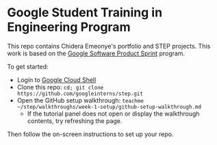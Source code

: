 # Google Student Training in Engineering Program

This repo contains Chidera Emeonye's portfolio and STEP projects.
This work is based on the [Google Software Product Sprint](https://g.co/softwareproductsprint) program.

To get started:

- Login to [Google Cloud Shell](https://ssh.cloud.google.com/cloudshell/editor)
- Clone this repo: `cd; git clone https://github.com/googleinterns/step.git`
- Open the GitHub setup walkthrough: `teachme ~/step/walkthroughs/week-1-setup/github-setup-walkthrough.md`
  - If the tutorial panel does not open or display the walkthrough contents, try refreshing the page.

Then follow the on-screen instructions to set up your repo.
